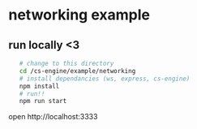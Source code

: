 # networking example

## run locally <3
```bash
   # change to this directory
   cd /cs-engine/example/networking
   # install dependancies (ws, express, cs-engine)
   npm install
   # run!!
   npm run start
```

open http://localhost:3333

